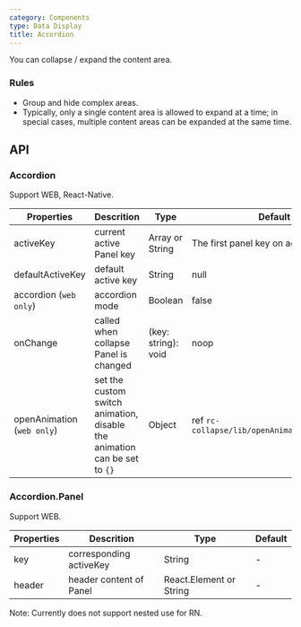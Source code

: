 ```yaml
---
category: Components
type: Data Display
title: Accordion
---
```


You can collapse / expand the content area.

### Rules
- Group and hide complex areas.
- Typically, only a single content area is allowed to expand at a time; in special cases, multiple content areas can be expanded at the same time.


## API

### Accordion

Support WEB, React-Native.

Properties | Descrition | Type | Default
-----------|------------|------|--------
| activeKey | current active Panel key | Array or String   | The first panel key on accordion mode|
| defaultActiveKey | default active key | String   | null |
| accordion (`web only`) | accordion mode | Boolean | false  |
| onChange    | called when collapse Panel is changed | (key: string): void |  noop  |
| openAnimation (`web only`)  |  set the custom switch animation, disable the animation can be set to `{}` | Object | ref `rc-collapse/lib/openAnimationFactory.js` |

### Accordion.Panel

Support WEB.

Properties | Descrition | Type | Default
-----------|------------|------|--------
| key  | corresponding activeKey   | String   | -   |
| header | header content of Panel | React.Element or String | -   |

Note: Currently does not support nested use for RN.
